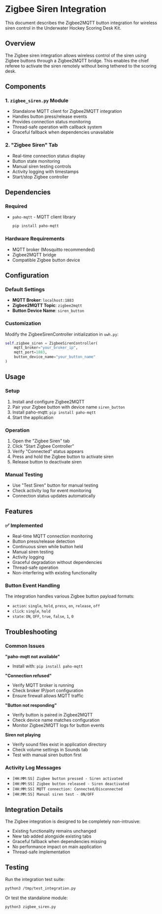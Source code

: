 # Zigbee Siren Integration

This document describes the Zigbee2MQTT button integration for wireless siren control in the Underwater Hockey Scoring Desk Kit.

## Overview

The Zigbee siren integration allows wireless control of the siren using Zigbee buttons through a Zigbee2MQTT bridge. This enables the chief referee to activate the siren remotely without being tethered to the scoring desk.

## Components

### 1. `zigbee_siren.py` Module
- Standalone MQTT client for Zigbee2MQTT integration
- Handles button press/release events
- Provides connection status monitoring
- Thread-safe operation with callback system
- Graceful fallback when dependencies unavailable

### 2. "Zigbee Siren" Tab
- Real-time connection status display
- Button state monitoring
- Manual siren testing controls
- Activity logging with timestamps
- Start/stop Zigbee controller

## Dependencies

### Required
- `paho-mqtt` - MQTT client library
  ```bash
  pip install paho-mqtt
  ```

### Hardware Requirements
- MQTT broker (Mosquitto recommended)
- Zigbee2MQTT bridge
- Compatible Zigbee button device

## Configuration

### Default Settings
- **MQTT Broker**: `localhost:1883`
- **Zigbee2MQTT Topic**: `zigbee2mqtt`
- **Button Device Name**: `siren_button`

### Customization
Modify the ZigbeeSirenController initialization in `uwh.py`:
```python
self.zigbee_siren = ZigbeeSirenController(
    mqtt_broker="your_broker_ip",
    mqtt_port=1883,
    button_device_name="your_button_name"
)
```

## Usage

### Setup
1. Install and configure Zigbee2MQTT
2. Pair your Zigbee button with device name `siren_button`
3. Install paho-mqtt: `pip install paho-mqtt`
4. Start the application

### Operation
1. Open the "Zigbee Siren" tab
2. Click "Start Zigbee Controller" 
3. Verify "Connected" status appears
4. Press and hold the Zigbee button to activate siren
5. Release button to deactivate siren

### Manual Testing
- Use "Test Siren" button for manual testing
- Check activity log for event monitoring
- Connection status updates automatically

## Features

### ✅ Implemented
- Real-time MQTT connection monitoring
- Button press/release detection
- Continuous siren while button held
- Manual siren testing
- Activity logging
- Graceful degradation without dependencies
- Thread-safe operation
- Non-interfering with existing functionality

### Button Event Handling
The integration handles various Zigbee button payload formats:
- `action`: `single`, `hold`, `press`, `on`, `release`, `off`
- `click`: `single`, `hold`
- `state`: `ON`, `OFF`, `true`, `false`, `1`, `0`

## Troubleshooting

### Common Issues

**"paho-mqtt not available"**
- Install with: `pip install paho-mqtt`

**"Connection refused"**
- Verify MQTT broker is running
- Check broker IP/port configuration
- Ensure firewall allows MQTT traffic

**"Button not responding"**
- Verify button is paired in Zigbee2MQTT
- Check device name matches configuration
- Monitor Zigbee2MQTT logs for button events

**Siren not playing**
- Verify sound files exist in application directory
- Check volume settings in Sounds tab
- Test with manual siren button first

### Activity Log Messages
- `[HH:MM:SS] Zigbee button pressed - Siren activated`
- `[HH:MM:SS] Zigbee button released - Siren deactivated`
- `[HH:MM:SS] MQTT connection: Connected/Disconnected`
- `[HH:MM:SS] Manual siren test - ON/OFF`

## Integration Details

The Zigbee integration is designed to be completely non-intrusive:
- Existing functionality remains unchanged
- New tab added alongside existing tabs
- Graceful fallback when dependencies missing
- No performance impact on main application
- Thread-safe implementation

## Testing

Run the integration test suite:
```bash
python3 /tmp/test_integration.py
```

Or test the standalone module:
```bash
python3 zigbee_siren.py
```